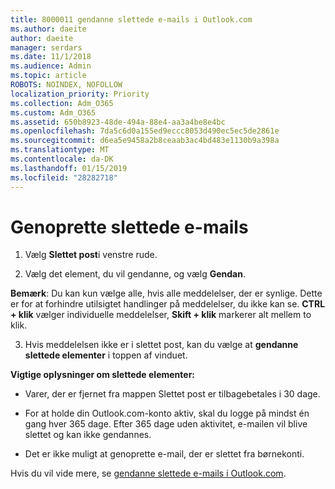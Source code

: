 ```yaml
---
title: 8000011 gendanne slettede e-mails i Outlook.com
ms.author: daeite
author: daeite
manager: serdars
ms.date: 11/1/2018
ms.audience: Admin
ms.topic: article
ROBOTS: NOINDEX, NOFOLLOW
localization_priority: Priority
ms.collection: Adm_O365
ms.custom: Adm_O365
ms.assetid: 650b8923-48de-494a-88e4-aa3a4be8e4bc
ms.openlocfilehash: 7da5c6d0a155ed9eccc8053d490ec5ec5de2861e
ms.sourcegitcommit: d6ea5e9458a2b8ceaab3ac4bd483e1130b9a398a
ms.translationtype: MT
ms.contentlocale: da-DK
ms.lasthandoff: 01/15/2019
ms.locfileid: "28282718"
---
```

# <a name="recover-deleted-email"></a>Genoprette slettede e-mails

1. Vælg **Slettet post**i venstre rude. 
    
2. Vælg det element, du vil gendanne, og vælg **Gendan**. 
  
 **Bemærk**: Du kan kun vælge alle, hvis alle meddelelser, der er synlige. Dette er for at forhindre utilsigtet handlinger på meddelelser, du ikke kan se. **CTRL + klik** vælger individuelle meddelelser, **Skift + klik** markerer alt mellem to klik. 
    
3. Hvis meddelelsen ikke er i slettet post, kan du vælge at **gendanne slettede elementer** i toppen af vinduet. 
    
 **Vigtige oplysninger om slettede elementer:**
  
- Varer, der er fjernet fra mappen Slettet post er tilbagebetales i 30 dage.
    
- For at holde din Outlook.com-konto aktiv, skal du logge på mindst én gang hver 365 dage. Efter 365 dage uden aktivitet, e-mailen vil blive slettet og kan ikke gendannes.
    
- Det er ikke muligt at genoprette e-mail, der er slettet fra børnekonti.
    
Hvis du vil vide mere, se [gendanne slettede e-mails i Outlook.com](https://go.microsoft.com/fwlink/p/?linkid=873117).
  

